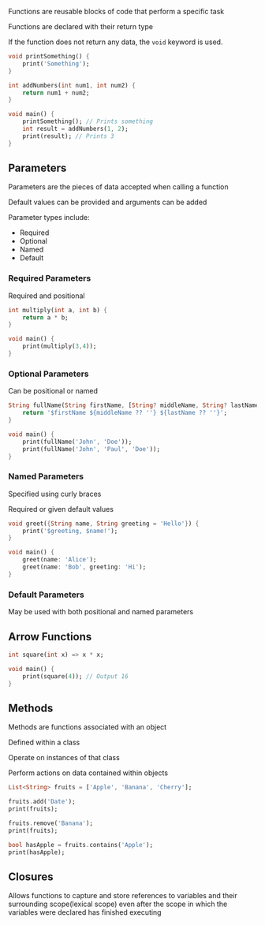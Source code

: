 
Functions are reusable blocks of code that perform a specific task

Functions are declared with their return type

If the function does not return any data, the `void` keyword is used.

```dart
void printSomething() {
	print('Something');
}

int addNumbers(int num1, int num2) {
	return num1 + num2;
}

void main() {
	printSomething(); // Prints something
	int result = addNumbers(1, 2);
	print(result); // Prints 3
}
```


## Parameters 

Parameters are the pieces of data accepted when calling a function

Default values can be provided and arguments can be added

Parameter types include:
- Required
- Optional
- Named
- Default

### Required Parameters

Required and positional

```dart
int multiply(int a, int b) {
	return a * b;
}

void main() {
	print(multiply(3,4));
}
```

### Optional Parameters 

Can be positional or named

```dart
String fullName(String firstName, [String? middleName, String? lastName]) {
	return '$firstName ${middleName ?? ''} ${lastName ?? ''}';
}

void main() {
	print(fullName('John', 'Doe'));
	print(fullName('John', 'Paul', 'Doe'));
}
```

### Named Parameters

Specified using curly braces

Required or given default values

```dart
void greet({String name, String greeting = 'Hello'}) {
	print('$greeting, $name!');
}

void main() {
	greet(name: 'Alice');
	greet(name: 'Bob', greeting: 'Hi');
}
```

### Default Parameters

May be used with both positional and named parameters

## Arrow Functions

```dart
int square(int x) => x * x;

void main() {
	print(square(4)); // Output 16
}
```

## Methods

Methods are functions associated with an object

Defined within a class

Operate on instances of that class

Perform actions on data contained within objects

```dart
List<String> fruits = ['Apple', 'Banana', 'Cherry'];

fruits.add('Date');
print(fruits); 

fruits.remove('Banana');
print(fruits);

bool hasApple = fruits.contains('Apple');
print(hasApple);
```

## Closures

Allows functions to capture and store references to variables and their surrounding scope(lexical scope) even after the scope in which the variables were declared has finished executing



